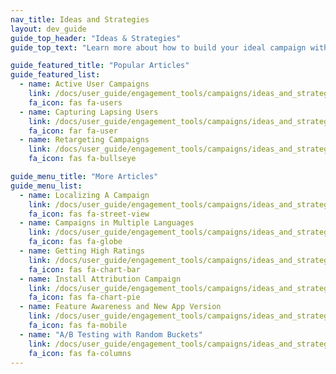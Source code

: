 ```yaml
---
nav_title: Ideas and Strategies
layout: dev_guide
guide_top_header: "Ideas & Strategies"
guide_top_text: "Learn more about how to build your ideal campaign with these use cases and other ideas."

guide_featured_title: "Popular Articles"
guide_featured_list:
  - name: Active User Campaigns
    link: /docs/user_guide/engagement_tools/campaigns/ideas_and_strategies/active_user_campaigns/
    fa_icon: fas fa-users
  - name: Capturing Lapsing Users
    link: /docs/user_guide/engagement_tools/campaigns/ideas_and_strategies/capturing_lapsing_users/
    fa_icon: far fa-user
  - name: Retargeting Campaigns
    link: /docs/user_guide/engagement_tools/campaigns/ideas_and_strategies/retargeting_campaigns/
    fa_icon: fas fa-bullseye

guide_menu_title: "More Articles"
guide_menu_list:
  - name: Localizing A Campaign
    link: /docs/user_guide/engagement_tools/campaigns/ideas_and_strategies/localizing_a_campaign/
    fa_icon: fas fa-street-view
  - name: Campaigns in Multiple Languages
    link: /docs/user_guide/engagement_tools/campaigns/ideas_and_strategies/campaigns_in_multiple_languages/
    fa_icon: fas fa-globe
  - name: Getting High Ratings
    link: /docs/user_guide/engagement_tools/campaigns/ideas_and_strategies/getting_high_ratings/
    fa_icon: fas fa-chart-bar
  - name: Install Attribution Campaign
    link: /docs/user_guide/engagement_tools/campaigns/ideas_and_strategies/install_attribution/
    fa_icon: fas fa-chart-pie
  - name: Feature Awareness and New App Version
    link: /docs/user_guide/engagement_tools/campaigns/ideas_and_strategies/new_features/
    fa_icon: fas fa-mobile
  - name: "A/B Testing with Random Buckets"
    link: /docs/user_guide/engagement_tools/campaigns/ideas_and_strategies/ab_testing_with_random_buckets/
    fa_icon: fas fa-columns
---
```

